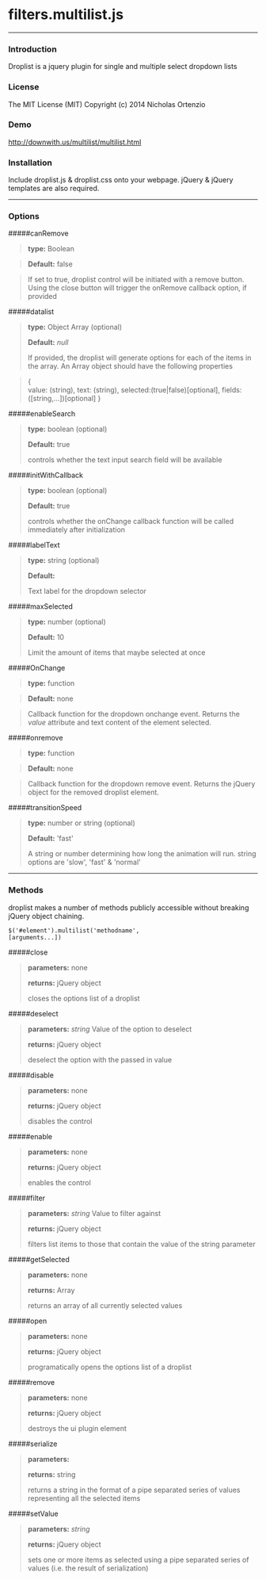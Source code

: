 # filters.multilist.js

----------

### Introduction

Droplist is a jquery plugin for single and multiple select dropdown lists


### License

The MIT License (MIT) Copyright (c) 2014 Nicholas Ortenzio


### Demo

http://downwith.us/multilist/multilist.html

### Installation

Include droplist.js & droplist.css onto your webpage. jQuery & jQuery templates are also required.

----------


### Options

#####canRemove

> **type:** Boolean

> **Default:** false

> If set to true, droplist control will be initiated with a remove button. Using the close button will trigger the onRemove callback  option, if provided


#####datalist
> **type:** Object Array (optional)
>
> **Default:** *null*
>  
> If provided, the droplist will generate options for each of the items in the array. An Array object should have the following properties

> 	{	 
> 		value: (string), 
> 		text: (string), 
> 		selected:(true|false)[optional], 
> 		fields:([string,...])[optional]
>		}


#####enableSearch
> **type:** boolean (optional)
>
> **Default:** true
>
> controls whether the text input search field will be available
> 


#####initWithCallback
> **type:** boolean (optional)
>
> **Default:** true
>
> controls whether the onChange callback function will be called immediately after initialization
> 


#####labelText
> **type:** string (optional)
>
> **Default:** 
>
> Text label for the dropdown selector


#####maxSelected
> **type:** number (optional)
>
> **Default:** 10
>
> Limit the amount of items that maybe selected at once


#####OnChange

> **type:** function 

> **Default:** none

> Callback function for the dropdown onchange event. Returns the *value* attribute and text content of the element selected.



#####onremove

> **type:** function 

> **Default:** none

> Callback function for the dropdown remove event. Returns the jQuery object for the removed droplist element.



#####transitionSpeed

> **type:** number or string (optional)
>
> **Default:** 'fast'
>
> A string or number determining how long the animation will run. string options are 'slow', 'fast' & 'normal'
> 


-------

### Methods

droplist makes a number of methods publicly accessible without breaking jQuery object chaining.

<code>$('#element').multilist('methodname', [arguments...])</code>





#####close

> **parameters:** none
>
> **returns:** jQuery object
>
> closes the options list of a droplist 


#####deselect

> **parameters:** *string* Value of the option to deselect
>
> **returns:** jQuery object
>
> deselect the option with the passed in value


#####disable

> **parameters:** none
>
> **returns:** jQuery object
>
> disables the control



#####enable

> **parameters:** none
>
> **returns:** jQuery object
>
> enables the control



#####filter

> **parameters:** *string* Value to filter against
>
> **returns:** jQuery object
>
> filters list items to those that contain the value of the string parameter


#####getSelected

> **parameters:** none
>
> **returns:** Array
>
> returns an array of all currently selected values

#####open

> **parameters:** none
>
> **returns:** jQuery object
>
> programatically opens the options list of a droplist 


#####remove

> **parameters:** none
>
> **returns:** jQuery object
>
> destroys the ui plugin element


#####serialize

> **parameters:** 
>
> **returns:** string
>
> returns a string in the format of a pipe separated series of values representing all the selected items


#####setValue

> **parameters:** *string*
>
> **returns:** jQuery object
>
> sets one or more items as selected using a pipe separated series of values (i.e. the result of serialization)

